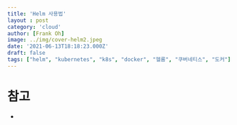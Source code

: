 ```yaml
---
title: 'Helm 사용법'
layout : post
category: 'cloud'
author: [Frank Oh]
image: ../img/cover-helm2.jpeg
date: '2021-06-13T18:18:23.000Z'
draft: false
tags: ["helm", "kubernetes", "k8s", "docker", "헬룸", "쿠버네티스", "도커"]
---
```


# 참고

- 




